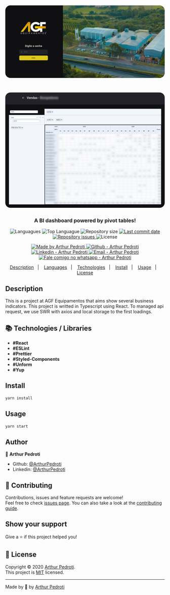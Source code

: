 <h1 align="center">
  <img alt="AGF BI" src="./src/assets/agf-bi-1.png" width="900px" style="border-radius:16px;"/>
</h1>
<h1 align="center">
  <img alt="AGF BI" src="./src/assets/agf-bi-2.png" width="900px" style="border-radius:16px;"/>
</h1>

<h3 align="center" >
  A BI dashboard powered by pivot tables!
</h3>

<p align="center">
  <img alt="Languagues" src="https://img.shields.io/github/languages/count/ArthurPedroti/agf-bi">
  <img alt="Top Languague" src="https://img.shields.io/github/languages/top/ArthurPedroti/agf-bi">
  <img alt="Repository size" src="https://img.shields.io/github/repo-size/ArthurPedroti/agf-bi">
  <a href="https://github.com/ArthurPedroti/agf-bi/commits/master">
    <img alt="Last commit date" src="https://img.shields.io/github/last-commit/ArthurPedroti/agf-bi">
  </a>
   <a href="https://github.com/ArthurPedroti/agf-bi/issues">
    <img alt="Repository issues" src="https://img.shields.io/github/issues/ArthurPedroti/agf-bi">
  </a>
  <img alt="License" src="https://img.shields.io/github/license/ArthurPedroti/agf-bi">
</p>
<p align="center">

  <a href="https://github.com/ArthurPedroti" target="_blank">
    <img alt="Made by Arthur Pedroti" src="https://img.shields.io/badge/made%20by-Arthur_Pedroti-informational">
  </a>
  <a href="https://github.com/ArthurPedroti" target="_blank" >
    <img alt="Github - Arthur Pedroti" src="https://img.shields.io/badge/Github--%23F8952D?style=social&logo=github">
  </a>
  <a href="https://www.linkedin.com/in/arthurpedroti/" target="_blank" >
    <img alt="Linkedin - Arthur Pedroti" src="https://img.shields.io/badge/Linkedin--%23F8952D?style=social&logo=linkedin">
  </a>
  <a href="mailto:arthurpedroti@gmail.com" target="_blank" >
    <img alt="Email - Arthur Pedroti" src="https://img.shields.io/badge/Email--%23F8952D?style=social&logo=gmail">
  </a>
  <a href="https://api.whatsapp.com/send?phone=5519991830454"
        target="_blank" >
    <img alt="Fale comigo no whatsapp - Arthur Pedroti" src="https://img.shields.io/badge/Whatsapp--%23F8952D?style=social&logo=whatsapp">
  </a>

</p>

<p align="center">
  <a href="#Description">Description</a>&nbsp;&nbsp;&nbsp;|&nbsp;&nbsp;&nbsp;
  <a href="#computer-languages">Languages</a>&nbsp;&nbsp;&nbsp;|&nbsp;&nbsp;&nbsp;
  <a href="#books-technologies">Technologies</a>&nbsp;&nbsp;&nbsp;|&nbsp;&nbsp;&nbsp;
  <a href="#install">Install</a>&nbsp;&nbsp;&nbsp;|&nbsp;&nbsp;&nbsp;
  <a href="#books-usage">Usage</a>&nbsp;&nbsp;&nbsp;|&nbsp;&nbsp;&nbsp;
  <a href="#memo-license">License</a>
</p>

## Description

This is a project at AGF Equipamentos that aims show several business indicators.
This project is writted in Typescript using React. To managed api request, we use SWR with axios and local storage to the first loadings.

## :books: Technologies / Libraries

- **#React**
- **#ESLint**
- **#Prettier**
- **#Styled-Components**
- **#Unform**
- **#Yup**

## Install

```sh
yarn install
```

## Usage

```sh
yarn start
```

## Author

👤 **Arthur Pedroti**

* Github: [@ArthurPedroti](https://github.com/ArthurPedroti)
* Linkedin: [@ArthurPedroti](https://www.linkedin.com/in/arthurpedroti)

## 🤝 Contributing

Contributions, issues and feature requests are welcome!<br />Feel free to check [issues page](https://github.com/ArthurPedroit/agf-bi/issues). You can also take a look at the [contributing guide](https://github.com/ArthurPedroit/agf-bi/blob/master/CONTRIBUTING.md).

## Show your support

Give a ⭐️ if this project helped you!

## 📝 License

Copyright © 2020 [Arthur Pedroti](https://github.com/ArthurPedroti).<br />
This project is [MIT](https://github.com/ArthurPedroit/agf-bi/blob/master/LICENSE) licensed.

---

Made by :blue_heart: by [Arthur Pedroti](https://github.com/ArthurPedroti)
